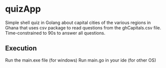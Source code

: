 # quizApp
Simple shell quiz in Golang about capital cities of the various regions in Ghana that uses csv package to read questions from the ghCapitals.csv file.
Time-constrained to 90s to answer all questions. 

## Execution
Run the main.exe file (for windows) 
Run main.go in your ide (for other OS)
